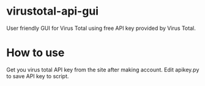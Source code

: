 # virustotal-api-gui
User friendly GUI for Virus Total using free API key provided by Virus Total. 


# How to use

Get you virus total API key from the site after making account. Edit apikey.py to save API key to script.

